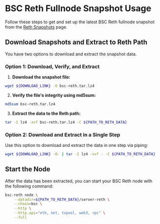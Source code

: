 # BSC Reth Fullnode Snapshot Usage

Follow these steps to get and set up the latest BSC Reth fullnode snapshot from the [Reth Snapshots](../README.md) page.

## Download Snapshots and Extract to Reth Path

You have two options to download and extract the snapshot data.

### Option 1: Download, Verify, and Extract

1. **Download the snapshot file:**

```bash
wget ${DOWNLOAD_LINK} -O bsc-reth.tar.lz4
```

2. **Verify the file's integrity using md5sum:**

```bash
md5sum bsc-reth.tar.lz4
```

3. **Extract the data to the Reth path:**

```bash
tar -I lz4 -xvf bsc-reth.tar.lz4 -C ${PATH_TO_RETH_DATA}
```

### Option 2: Download and Extract in a Single Step

Use this option to download and extract the data in one step via piping:

```bash
wget ${DOWNLOAD_LINK} -O- | tar -I lz4 -xvf - -C ${PATH_TO_RETH_DATA}
```

## Start the Node

After the data has been extracted, you can start your BSC Reth node with the following command:

```bash
bsc-reth node \
    --datadir=${PATH_TO_RETH_DATA}/server-reth \
    --chain=bsc \
    --http \
    --http.api="eth, net, txpool, web3, rpc" \
    --full
```
